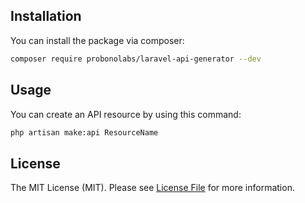 ## Installation

You can install the package via composer:

```bash
composer require probonolabs/laravel-api-generator --dev
```

## Usage

You can create an API resource by using this command:

```bash
php artisan make:api ResourceName
```

## License

The MIT License (MIT). Please see [License File](license.md) for more information.
